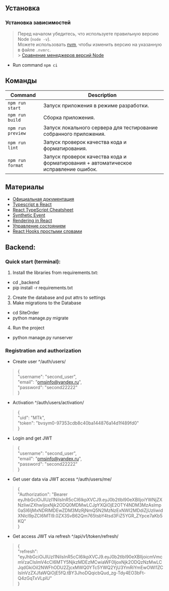 ## Установка

### Установка зависимостей

> Перед началом убедитесь, что используете правильную версию Node (`node -v`).<br/>
> Можете использовать [nvm](https://github.com/nvm-sh/nvm), чтобы изменить версию на указанную в файле `.nvmrc`.<br/> > [Сравнение менеджеров версий Node](https://www.honeybadger.io/blog/node-environment-managers/)

- Run command `npm ci`

## Команды

| Command           | Description                                                                         |
| ----------------- | ----------------------------------------------------------------------------------- |
| `npm run start`   | Запуск приложения в режиме разработки.                                              |
| `npm run build`   | Сборка приложения.                                                                  |
| `npm run preview` | Запуск локального сервера для тестирование собранного приложения.                   |
| `npm run lint`    | Запуск проверок качества кода и форматирования.                                     |
| `npm run format`  | Запуск проверок качества кода и форматирования + автоматическое исправление ошибок. |

## Материалы

- [Официальная документация](https://react.dev/)
- [Typescript в React](https://blog.logrocket.com/your-reference-guide-to-using-typescript-in-react/)
- [React TypeScript Cheatsheet](https://react-typescript-cheatsheet.netlify.app/docs/advanced/types_react_api)
- [Synthetic Event](https://react.dev/reference/react-dom/components/common#react-event-object)
- [Rendering in React](https://ui.dev/why-react-renders)
- [Управление состоянием](https://habr.com/ru/post/507572/)
- [React Hooks простыми словами](https://habr.com/ru/company/simbirsoft/blog/652321/)


## Backend:

### Quick start (terminal):

1. Install the libraries from requirements.txt:
- cd _backend
- pip install -r requirements.txt
2. Create the database and put attrs to settings
3. Make migrations to the Database
- cd SiteOrder
- python manage.py migrate
4. Run the project
- python manage.py runserver

### Registration and authorization
- Create user ^/auth/users/
>{\
    "username": "second_user",\
    "email": "omsinfo@yandex.ru",\
    "password": "second22222"\
}
- Activation ^/auth/users/activation/
>{\
    "uid": "MTk",\
    "token": "bvsym0-97353cdb8c40ba144876a14d1f489fd0"\
}
- Login and get JWT
>{\
    "username": "second_user",\
    "email": "omsinfo@yandex.ru",\
    "password": "second22222"\
}
- Get user data via JWT access ^/auth/users/me/
>{\
> "Authorization": "Bearer eyJhbGciOiJIUzI1NiIsInR5cCI6IkpXVCJ9.eyJ0b2tlbl90eXBlIjoiYWNjZXNzIiwiZXhwIjoxNjk2ODQ0MDMwLCJpYXQiOjE2OTY4NDM3MzAsImp0aSI6IjMxNDRlMDEwZDM3MzRjNmQ5N2MzNzExNWI2MDdiZjUzIiwidXNlcl9pZCI6MTl9.0ZX3SvB62Qm765tsbY4tsd3FiZ5YGR_ZYpce7aKb5KQ"\
> }
- Get access JWT via refresh ^/api/v1/token/refresh/
>{\
    "refresh": "eyJhbGciOiJIUzI1NiIsInR5cCI6IkpXVCJ9.eyJ0b2tlbl90eXBlIjoicmVmcmVzaCIsImV4cCI6MTY5NjkzMDEzMCwiaWF0IjoxNjk2ODQzNzMwLCJqdGkiOiI2NWFhODU2ZjcxMWQ0YTc5YWQ2YjU3YmRiYmEwOWI1ZCIsInVzZXJfaWQiOjE5fQ.tBY3JhoDQqicbQud_zg-Tdy4EO3bFt-Q4zGqTxVLpIU"\
}
